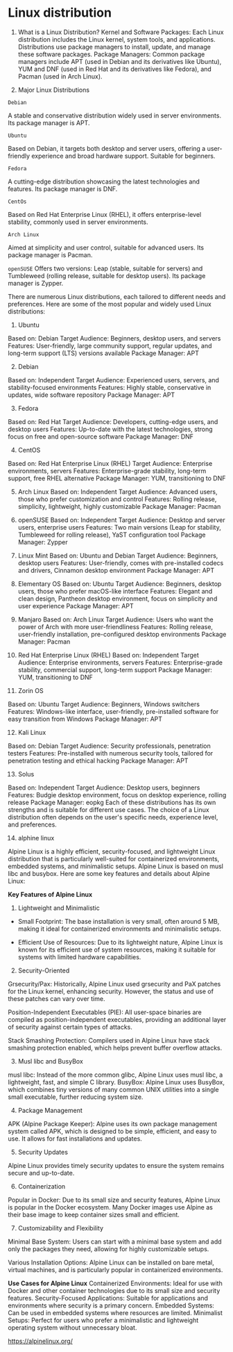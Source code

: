 # Linux distribution

1. What is a Linux Distribution?
Kernel and Software Packages: Each Linux distribution includes the Linux kernel, system tools, and applications. Distributions use package managers to install, update, and manage these software packages.
Package Managers: Common package managers include APT (used in Debian and its derivatives like Ubuntu), YUM and DNF (used in Red Hat and its derivatives like Fedora), and Pacman (used in Arch Linux).

2. Major Linux Distributions

`Debian`

A stable and conservative distribution widely used in server environments. Its package manager is APT.

`Ubuntu`

Based on Debian, it targets both desktop and server users, offering a user-friendly experience and broad hardware support. Suitable for beginners.

`Fedora`

A cutting-edge distribution showcasing the latest technologies and features. Its package manager is DNF.

`CentOs`

Based on Red Hat Enterprise Linux (RHEL), it offers enterprise-level stability, commonly used in server environments.

`Arch Linux`

Aimed at simplicity and user control, suitable for advanced users. Its package manager is Pacman.

`openSUSE`
Offers two versions: Leap (stable, suitable for servers) and Tumbleweed (rolling release, suitable for desktop users). Its package manager is Zypper.

There are numerous Linux distributions, each tailored to different needs and preferences. Here are some of the most popular and widely used Linux distributions:

1. Ubuntu

Based on: Debian
Target Audience: Beginners, desktop users, and servers
Features: User-friendly, large community support, regular updates, and long-term support (LTS) versions available
Package Manager: APT

2. Debian

Based on: Independent
Target Audience: Experienced users, servers, and stability-focused environments
Features: Highly stable, conservative in updates, wide software repository
Package Manager: APT

3. Fedora

Based on: Red Hat
Target Audience: Developers, cutting-edge users, and desktop users
Features: Up-to-date with the latest technologies, strong focus on free and open-source software
Package Manager: DNF

4. CentOS

Based on: Red Hat Enterprise Linux (RHEL)
Target Audience: Enterprise environments, servers
Features: Enterprise-grade stability, long-term support, free RHEL alternative
Package Manager: YUM, transitioning to DNF

5. Arch Linux
Based on: Independent
Target Audience: Advanced users, those who prefer customization and control
Features: Rolling release, simplicity, lightweight, highly customizable
Package Manager: Pacman

6. openSUSE
Based on: Independent
Target Audience: Desktop and server users, enterprise users
Features: Two main versions (Leap for stability, Tumbleweed for rolling release), YaST configuration tool
Package Manager: Zypper

7. Linux Mint
Based on: Ubuntu and Debian
Target Audience: Beginners, desktop users
Features: User-friendly, comes with pre-installed codecs and drivers, Cinnamon desktop environment
Package Manager: APT

8. Elementary OS
Based on: Ubuntu
Target Audience: Beginners, desktop users, those who prefer macOS-like interface
Features: Elegant and clean design, Pantheon desktop environment, focus on simplicity and user experience
Package Manager: APT

9. Manjaro
Based on: Arch Linux
Target Audience: Users who want the power of Arch with more user-friendliness
Features: Rolling release, user-friendly installation, pre-configured desktop environments
Package Manager: Pacman

10. Red Hat Enterprise Linux (RHEL)
Based on: Independent
Target Audience: Enterprise environments, servers
Features: Enterprise-grade stability, commercial support, long-term support
Package Manager: YUM, transitioning to DNF

11. Zorin OS

Based on: Ubuntu
Target Audience: Beginners, Windows switchers
Features: Windows-like interface, user-friendly, pre-installed software for easy transition from Windows
Package Manager: APT

12. Kali Linux

Based on: Debian
Target Audience: Security professionals, penetration testers
Features: Pre-installed with numerous security tools, tailored for penetration testing and ethical hacking
Package Manager: APT

13. Solus

Based on: Independent
Target Audience: Desktop users, beginners
Features: Budgie desktop environment, focus on desktop experience, rolling release
Package Manager: eopkg
Each of these distributions has its own strengths and is suitable for different use cases. The choice of a Linux distribution often depends on the user's specific needs, experience level, and preferences.

14. alphine linux

Alpine Linux is a highly efficient, security-focused, and lightweight Linux distribution that is particularly well-suited for containerized environments, embedded systems, and minimalistic setups. Alpine Linux is based on musl libc and busybox. Here are some key features and details about Alpine Linux:

**Key Features of Alpine Linux**

1. Lightweight and Minimalistic

* Small Footprint: The base installation is very small, often around 5 MB, making it ideal for containerized environments and minimalistic setups.

* Efficient Use of Resources: Due to its lightweight nature, Alpine Linux is known for its efficient use of system resources, making it suitable for systems with limited hardware capabilities.

2. Security-Oriented

Grsecurity/Pax: Historically, Alpine Linux used grsecurity and PaX patches for the Linux kernel, enhancing security. However, the status and use of these patches can vary over time.

Position-Independent Executables (PIE): All user-space binaries are compiled as position-independent executables, providing an additional layer of security against certain types of attacks.

Stack Smashing Protection: Compilers used in Alpine Linux have stack smashing protection enabled, which helps prevent buffer overflow attacks.

3. Musl libc and BusyBox

musl libc: Instead of the more common glibc, Alpine Linux uses musl libc, a lightweight, fast, and simple C library.
BusyBox: Alpine Linux uses BusyBox, which combines tiny versions of many common UNIX utilities into a single small executable, further reducing system size.

4. Package Management

APK (Alpine Package Keeper): Alpine uses its own package management system called APK, which is designed to be simple, efficient, and easy to use. It allows for fast installations and updates.

5. Security Updates

Alpine Linux provides timely security updates to ensure the system remains secure and up-to-date.

6. Containerization

Popular in Docker: Due to its small size and security features, Alpine Linux is popular in the Docker ecosystem. Many Docker images use Alpine as their base image to keep container sizes small and efficient.

7. Customizability and Flexibility

Minimal Base System: Users can start with a minimal base system and add only the packages they need, allowing for highly customizable setups.

Various Installation Options: Alpine Linux can be installed on bare metal, virtual machines, and is particularly popular in containerized environments.

**Use Cases for Alpine Linux**
Containerized Environments: Ideal for use with Docker and other container technologies due to its small size and security features.
Security-Focused Applications: Suitable for applications and environments where security is a primary concern.
Embedded Systems: Can be used in embedded systems where resources are limited.
Minimalist Setups: Perfect for users who prefer a minimalistic and lightweight operating system without unnecessary bloat.

https://alpinelinux.org/